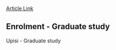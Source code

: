 [Article Link](https://www.fhs.hr/en/enrolment-graduate-study)

## Enrolment - Graduate study
Upisi - Graduate study 
  

